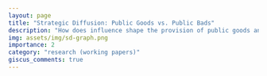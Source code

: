```yaml
---
layout: page
title: "Strategic Diffusion: Public Goods vs. Public Bads"
description: "How does influence shape the provision of public goods and bads? With <a href='https://sites.google.com/site/arthurcampbellecon/'>Arthur Campbell</a> and <a href='https://sites.google.com/site/yvesbzenou/'>Yves Zenou</a>"
img: assets/img/sd-graph.png
importance: 2
category: "research (working papers)"
giscus_comments: true
---
```


<div class="post">
<object data="{{ site.baseurl }}/assets/pdf/Strategic_Diffusion_August_2024.pdf#pagemode=none" width="750" height="1000" type='application/pdf'></object>
</div>
